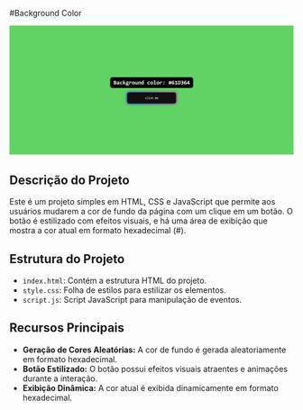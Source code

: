 #Background Color

![Demonstração](print.png)

## Descrição do Projeto

Este é um projeto simples em HTML, CSS e JavaScript que permite aos usuários mudarem a cor de fundo da página com um clique em um botão. O botão é estilizado com efeitos visuais, e há uma área de exibição que mostra a cor atual em formato hexadecimal (#).

## Estrutura do Projeto

- `index.html`: Contém a estrutura HTML do projeto.
- `style.css`: Folha de estilos para estilizar os elementos.
- `script.js`: Script JavaScript para manipulação de eventos.

## Recursos Principais

- **Geração de Cores Aleatórias:** A cor de fundo é gerada aleatoriamente em formato hexadecimal.
- **Botão Estilizado:** O botão possui efeitos visuais atraentes e animações durante a interação.
- **Exibição Dinâmica:** A cor atual é exibida dinamicamente em formato hexadecimal.